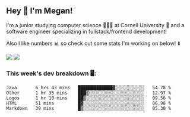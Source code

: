 ## Hey 👋 I'm Megan! 
I'm a junior studying computer science 👩🏻‍💻 at Cornell University 🐻 and a software engineer specializing in fullstack/frontend development!

Also I like numbers 📊 so check out some stats I'm working on below! ⬇️

<img src="https://github-readme-stats.meganyin13.vercel.app/api?username=meganyin13&show_icons=true&hide=stars&count_private=true" />

<img src="https://github-readme-stats.meganyin13.vercel.app/api/top-langs/?username=meganyin13&layout=compact&hide=Jupyter%20Notebook" />

### This week's dev breakdown 🖥:
<!--START_SECTION:waka-->
```text
Java       6 hrs 43 mins   █████████████▓░░░░░░░░░░░   54.78 % 
Other      1 hr 35 mins    ███▒░░░░░░░░░░░░░░░░░░░░░   12.97 % 
Logos      1 hr 10 mins    ██▒░░░░░░░░░░░░░░░░░░░░░░   09.56 % 
HTML       51 mins         █▓░░░░░░░░░░░░░░░░░░░░░░░   06.98 % 
Markdown   39 mins         █▒░░░░░░░░░░░░░░░░░░░░░░░   05.30 % 
```
<!--END_SECTION:waka-->
